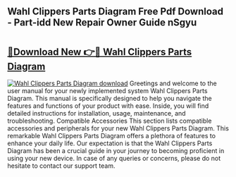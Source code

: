 ## Wahl Clippers Parts Diagram Free Pdf Download - Part-idd New Repair Owner Guide nSgyu

# <h2><a href="http://dfj5zh3.blite.top/?on=Wahl+Clippers+Parts+Diagram">🔗Download New 👉🔴 Wahl Clippers Parts Diagram</a></h2>

[![Wahl Clippers Parts Diagram download](https://i.imgur.com/lujVjoI.png)](http://dfj5zh3.blite.top/?on=Wahl+Clippers+Parts+Diagram)
Greetings and welcome to the user manual for your newly implemented system Wahl Clippers Parts Diagram. This manual is specifically designed to help you navigate the features and functions of your product with ease. Inside, you will find detailed instructions for installation, usage, maintenance, and troubleshooting. Compatible Accessories This section lists compatible accessories and peripherals for your new Wahl Clippers Parts Diagram. This remarkable Wahl Clippers Parts Diagram offers a plethora of features to enhance your daily life. Our expectation is that the Wahl Clippers Parts Diagram has been a crucial guide in your journey to becoming proficient in using your new device. In case of any queries or concerns, please do not hesitate to contact our support team.
